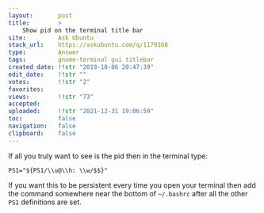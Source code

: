 ```yaml
---
layout:       post
title:        >
    Show pid on the terminal title bar
site:         Ask Ubuntu
stack_url:    https://askubuntu.com/q/1179168
type:         Answer
tags:         gnome-terminal gui titlebar
created_date: !!str "2019-10-06 20:47:39"
edit_date:    !!str ""
votes:        !!str "2"
favorites:    
views:        !!str "73"
accepted:     
uploaded:     !!str "2021-12-31 19:06:59"
toc:          false
navigation:   false
clipboard:    false
---
```


If all you truly want to see is the pid then in the terminal type:

``` 
PS1="${PS1/\\u@\\h: \\w/$$}"

```

If you want this to be persistent every time you open your terminal then add the command somewhere near the bottom of `~/.bashrc` after all the other `PS1` definitions are set.
